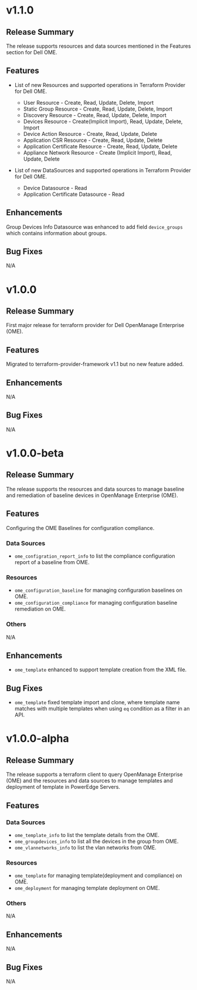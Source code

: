 # v1.1.0

## Release Summary
The release supports resources and data sources mentioned in the Features section for Dell OME.

## Features

- List of new Resources and supported operations in Terraform Provider for Dell OME.
  * User Resource - Create, Read, Update, Delete, Import 
  * Static Group Resource -  Create, Read, Update, Delete, Import 
  * Discovery Resource -  Create, Read, Update, Delete, Import 
  * Devices Resource -  Create(Implicit Import), Read, Update, Delete, Import 
  * Device Action Resource -  Create, Read, Update, Delete
  * Application CSR Resource -  Create, Read, Update, Delete
  * Application Certificate Resource -  Create, Read, Update, Delete
  * Appliance Network Resource -  Create (Implicit Import), Read, Update, Delete

- List of new DataSources and supported operations in Terraform Provider for Dell OME.
  * Device Datasource - Read
  * Application Certificate Datasource - Read

## Enhancements
Group Devices Info Datasource was enhanced to add field `device_groups` which contains information about groups.

## Bug Fixes
N/A

# v1.0.0

## Release Summary
First major release for terraform provider for Dell OpenManage Enterprise (OME).

## Features
Migrated to terraform-provider-framework v1.1 but no new feature added.

## Enhancements
N/A

## Bug Fixes
N/A

# v1.0.0-beta
## Release Summary
The release supports the resources and data sources to manage baseline and remediation of baseline devices in OpenManage Enterprise (OME).
## Features
Configuring the OME Baselines for configuration compliance.
### Data Sources
* `ome_configration_report_info` to list the compliance configuration report of a baseline from OME.
### Resources
* `ome_configuration_baseline` for managing configuration baselines on OME.
* `ome_configuration_compliance` for managing configuration baseline remediation on OME.
### Others
N/A
## Enhancements
* `ome_template` enhanced to support template creation from the XML file.
## Bug Fixes
* `ome_template` fixed template import and clone, where template name matches with multiple templates when using `eq` condition as a filter in an API.


# v1.0.0-alpha

## Release Summary

The release supports a terraform client to query OpenManage Enterprise (OME) and the resources and data sources to manage templates and deployment of template in PowerEdge Servers.

## Features

### Data Sources
* `ome_template_info` to list the template details from the OME.
* `ome_groupdevices_info` to list all the devices in the group from OME.
* `ome_vlannetworks_info` to list the vlan networks from OME.

### Resources
* `ome_template` for managing template(deployment and compliance) on OME.
* `ome_deployment` for managing template deployment on OME.

### Others
N/A

## Enhancements
N/A

## Bug Fixes
N/A
